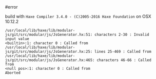 #error

build with `Haxe Compiler 3.4.0 - (C)2005-2016 Haxe Foundation` on OSX 10.12.2

```
/usr/local/lib/haxe/lib/modular-js/git/src/modular/js/JsGenerator.hx:51: characters 2-30 : Invalid input value
<builtin>:1: character 0 : Called from
/usr/local/lib/haxe/lib/modular-js/git/src/modular/js/JsGenerator.hx:25: lines 25-469 : Called from
/usr/local/lib/haxe/lib/modular-js/git/src/modular/js/JsGenerator.hx:465: characters 46-66 : Called from
<null pos>:1: character 0 : Called from
Aborted
```